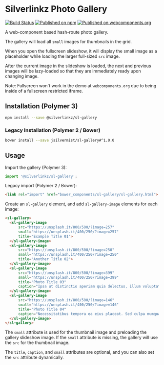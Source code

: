 Silverlinkz Photo Gallery
=========================

[![Build Status](https://travis-ci.org/jsilvermist/sl-gallery.svg?branch=master)](https://travis-ci.org/jsilvermist/sl-gallery)
[![Published on npm](https://img.shields.io/npm/v/@silverlinkz/sl-gallery.svg)](https://www.npmjs.com/package/@silverlinkz/sl-gallery)
[![Published on webcomponents.org](https://img.shields.io/badge/webcomponents.org-published-blue.svg)](https://www.webcomponents.org/element/@silverlinkz/sl-gallery)

A web-component based hash-route photo gallery.

The gallery will load all `small` images for thumbnails in the grid.

When you open the fullscreen slideshow, it will display the small image
as a placeholder while loading the larger full-sized `src` image.

After the current image in the slideshow is loaded, the next and previous images
will be lazy-loaded so that they are immediately ready upon changing image.

Note: Fullscreen won't work in the demo at `webcomponents.org`
due to being inside of a fullscreen restricted iframe.

## Installation (Polymer 3)

```sh
npm install --save @silverlinkz/sl-gallery
```

### Legacy Installation (Polymer 2 / Bower)

```sh
bower install --save jsilvermist/sl-gallery#^1.0.0
```

## Usage

Import the gallery (Polymer 3):

```javascript
import '@silverlinkz/sl-gallery';
```

Legacy import (Polymer 2 / Bower):

```html
<link rel="import" href="bower_components/sl-gallery/sl-gallery.html">
```

Create an `sl-gallery` element, and add `sl-gallery-image` elements for each image:

<!--
```
<custom-element-demo>
  <template>
    <link rel="import" href="sl-gallery.html">
    <next-code-block></next-code-block>
  </template>
</custom-element-demo>
```
-->

```html
<sl-gallery>
  <sl-gallery-image
      src="https://unsplash.it/800/500/?image=257"
      small="https://unsplash.it/400/250/?image=257"
      title="Example Title 01">
  </sl-gallery-image>
  <sl-gallery-image
      src="https://unsplash.it/800/500/?image=250"
      small="https://unsplash.it/400/250/?image=250"
      title="Another Title 02">
  </sl-gallery-image>
  <sl-gallery-image
      src="https://unsplash.it/800/500/?image=399"
      small="https://unsplash.it/400/250/?image=399"
      title="Photo Title 03"
      caption="Ipsa ut distinctio aperiam quia delectus, illum voluptates non.">
  </sl-gallery-image>
  <sl-gallery-image
      src="https://unsplash.it/800/500/?image=146"
      small="https://unsplash.it/400/250/?image=146"
      title="Photo Title 04"
      caption="Necessitatibus tempora ea eius placeat. Sed culpa numquam voluptatibus possimus, eaque vel!">
  </sl-gallery-image>
</sl-gallery>
```

The `small` attribute is used for the thumbnail image and preloading the gallery slideshow image.
If the `small` attribute is missing, the gallery will use the `src` for the thumbnail image.

The `title`, `caption`, and `small` attributes are optional, and you can also set the `src` attribute dynamically.
